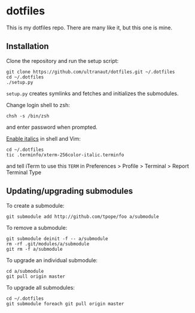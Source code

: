 # dotfiles
This is my dotfiles repo. There are many like it, but this one is mine.

## Installation

Clone the repository and run the setup script:

    git clone https://github.com/ultranaut/dotfiles.git ~/.dotfiles
    cd ~/.dotfiles
    ./setup.py

`setup.py` creates symlinks and fetches and initializes the submodules.

Change login shell to zsh:

    chsh -s /bin/zsh

and enter password when prompted.

[Enable italics][1] in shell and Vim:

    cd ~/.dotfiles
    tic .terminfo/xterm-256color-italic.terminfo

and tell iTerm to use this `TERM` in Preferences > Profile > Terminal > Report Terminal Type


## Updating/upgrading submodules

To create a submodule:

    git submodule add http://github.com/tpope/foo a/submodule

To remove a submodule:

    git submodule deinit -f -- a/submodule
    rm -rf .git/modules/a/submodule
    git rm -f a/submodule

To upgrade an individual submodule:

    cd a/submodule
    git pull origin master

To upgrade all submodules:

    cd ~/.dotfiles
    git submodule foreach git pull origin master



[1]: https://alexpearce.me/2014/05/italics-in-iterm2-vim-tmux/ "Italic fonts in iTerm2, tmux, and vim"
